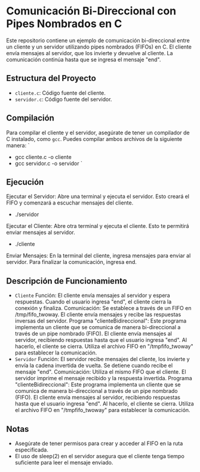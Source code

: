 
# Comunicación Bi-Direccional con Pipes Nombrados en C

Este repositorio contiene un ejemplo de comunicación bi-direccional entre un cliente y un servidor utilizando pipes nombrados (FIFOs) en C. El cliente envía mensajes al servidor, que los invierte y devuelve al cliente. La comunicación continúa hasta que se ingresa el mensaje "end".

## Estructura del Proyecto

- `cliente.c`: Código fuente del cliente.
- `servidor.c`: Código fuente del servidor.

## Compilación

Para compilar el cliente y el servidor, asegúrate de tener un compilador de C instalado, como `gcc`. Puedes compilar ambos archivos de la siguiente manera:
`
- gcc cliente.c -o cliente
- gcc servidor.c -o servidor
`

## Ejecución

Ejecutar el Servidor: Abre una terminal y ejecuta el servidor. Esto creará el FIFO y comenzará a escuchar mensajes del cliente.

- ./servidor

Ejecutar el Cliente: Abre otra terminal y ejecuta el cliente. Esto te permitirá enviar mensajes al servidor.

- ./cliente

Enviar Mensajes: En la terminal del cliente, ingresa mensajes para enviar al servidor. Para finalizar la comunicación, ingresa end.

## Descripción de Funcionamiento

- `Cliente`
    Función: El cliente envía mensajes al servidor y espera respuestas. Cuando el usuario ingresa "end", el cliente cierra la conexión y finaliza.
    Comunicación: Se establece a través de un FIFO en /tmp/fifo_twoway. El cliente envía mensajes y recibe las respuestas inversas del servidor.
    Programa "clienteBidireccional": Este programa implementa un cliente que se comunica de manera bi-direccional a través de un pipe nombrado (FIFO). El cliente envía mensajes al servidor, recibiendo respuestas hasta que el usuario ingresa "end". Al hacerlo, el cliente se cierra. Utiliza el archivo FIFO en "/tmpfifo_twoway" para establecer la comunicación.
- `Servidor`
    Función: El servidor recibe mensajes del cliente, los invierte y envía la cadena invertida de vuelta. Se detiene cuando recibe el mensaje "end".
    Comunicación: Utiliza el mismo FIFO que el cliente. El servidor imprime el mensaje recibido y la respuesta invertida.
    Programa "clienteBidireccional": Este programa implementa un cliente que se comunica de manera bi-direccional a través de un pipe nombrado (FIFO). El cliente envía mensajes al servidor, recibiendo respuestas hasta que el usuario ingresa "end". Al hacerlo, el cliente se cierra. Utiliza el archivo FIFO en "/tmpfifo_twoway" para establecer la comunicación.

## Notas
- Asegúrate de tener permisos para crear y acceder al FIFO en la ruta especificada.
- El uso de sleep(2) en el servidor asegura que el cliente tenga tiempo suficiente para leer el mensaje enviado.
